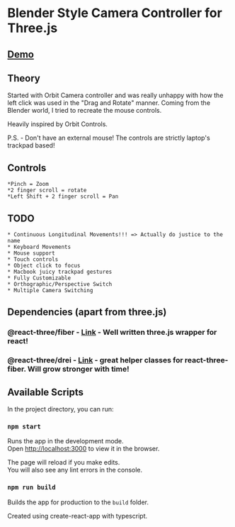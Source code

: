 # Blender Style Camera Controller for Three.js

## [Demo](https://blender-camera-controller.web.app)

## Theory

Started with Orbit Camera controller and was really unhappy with how the left click was used in the "Drag and Rotate" manner.
Coming from the Blender world, I tried to recreate the mouse controls.

Heavily inspired by Orbit Controls.

P.S. - Don't have an external mouse! The controls are strictly laptop's trackpad based!

## Controls

    *Pinch = Zoom
    *2 finger scroll = rotate
    *Left Shift + 2 finger scroll = Pan

## TODO

    * Continuous Longitudinal Movements!!! => Actually do justice to the name
    * Keyboard Movements
    * Mouse support
    * Touch controls
    * Object click to focus
    * Macbook juicy trackpad gestures
    * Fully Customizable
    * Orthographic/Perspective Switch
    * Multiple Camera Switching

## Dependencies (apart from three.js)

### @react-three/fiber - [Link](https://github.com/pmndrs/react-three-fiber) - Well written three.js wrapper for react!

### @react-three/drei - [Link](https://github.com/pmndrs/drei) - great helper classes for react-three-fiber. Will grow stronger with time!

## Available Scripts

In the project directory, you can run:

### `npm start`

Runs the app in the development mode.\
Open [http://localhost:3000](http://localhost:3000) to view it in the browser.

The page will reload if you make edits.\
You will also see any lint errors in the console.

### `npm run build`

Builds the app for production to the `build` folder.

Created using create-react-app with typescript.
